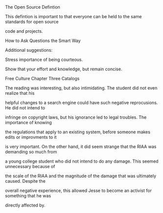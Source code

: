 The Open Source Defintion

This defintion is important to that everyone can be held to the same standards for open source 

code and projects.


How to Ask Questions the Smart Way

Additional suggestions:

Stress importance of being courteous.

Show that your effort and knowledge, but remain concise.


Free Culture Chapter Three Catalogs

The reading was interesting, but also intimidating. The student did not even realize that his 

helpful changes to a search engine could have such negative reprocusions. He did not intend to 

infringe on copyright laws, but his ignorance led to legal troubles. The importance of knowing 

the regulations that apply to an existing system, before someone makes edits or improvments to it

is very important. On the other hand, it did seem strange that the RIAA was demanding so much from 

a young college student who did not intend to do any damage. This seemed unnecessary because of 

the scale of the RIAA and the magnitude of the damage that was ultimately caused. Despite the 

overall negative experience, this allowed Jesse to become an activist for something that he was 

directly affected by.
